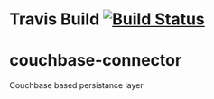 # Travis Build [![Build Status](https://travis-ci.org/bacta/couchbase-connector.svg?branch=master)](https://travis-ci.org/bacta/couchbase-connector)


couchbase-connector
===================

Couchbase based persistance layer

